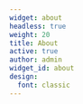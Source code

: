 ```yaml
---
widget: about
headless: true
weight: 20
title: About
active: true
author: admin
widget_id: about
design:
  font: classic
---
```

